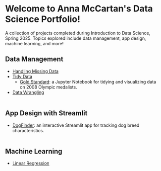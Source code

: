 # Welcome to Anna McCartan's Data Science Portfolio!

A collection of projects completed during Introduction to Data Science, Spring 2025. Topics explored include data management, app design, machine learning, and more!

## Data Management
- [Handling Missing Data](https://github.com/annamccartan3/MCCARTAN-Data-Science-Portfolio/tree/main/handling_missing_data)
- [Tidy Data](https://github.com/annamccartan3/MCCARTAN-Data-Science-Portfolio/tree/main/tidy_data)
  - [Gold Standard](https://github.com/annamccartan3/MCCARTAN-Data-Science-Portfolio/tree/main/TidyData-Project): a Jupyter Notebook for tidying and visualizing data on 2008 Olympic medalists. 
- [Data Wrangling](https://github.com/annamccartan3/MCCARTAN-Data-Science-Portfolio/tree/main/data_wrangling)
<br><br>
## App Design with Streamlit
- [DogFinder](https://github.com/annamccartan3/MCCARTAN-Data-Science-Portfolio/tree/main/basic_streamlit_app): an interactive Streamlit app for tracking dog breed characteristics.
<br><br>
## Machine Learning
- [Linear Regression](https://github.com/annamccartan3/MCCARTAN-Data-Science-Portfolio/tree/main/linear_regression)
<br><br>
